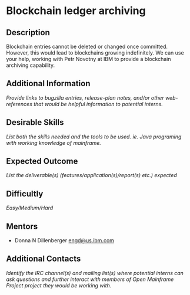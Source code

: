 # Blockchain ledger archiving

## Description
Blockchain entries cannot be deleted or changed once committed.  However, this would lead to blockchains growing indefinitely.  We can use your help, working with Petr Novotny at IBM to provide a blockchain archiving capability.

## Additional Information
*Provide links to bugzilla entries, release-plan notes, and/or other web-references that would be helpful information to potential interns.*

## Desirable Skills
*List both the skills needed and the tools to be used. ie. Java programing with working knowledge of mainframe.*

## Expected Outcome
*List the deliverable(s) (features/application(s)/report(s) etc.) expected*

## Difficultly
*Easy/Medium/Hard*

## Mentors
  * Donna N Dillenberger <engd@us.ibm.com>

## Additional Contacts
*Identify the IRC channel(s) and mailing list(s) where potential interns can ask questions and further interact with members of Open Mainframe Project project they would be working with.*
